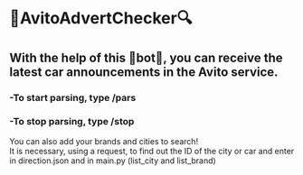 # 🔎AvitoAdvertChecker🔍
## With the help of this 🤖bot🤖, you can receive the latest car announcements in the Avito service.  
### -To start parsing, type /pars   
### -To stop parsing, type /stop   

You can also add your brands and cities to search!    
It is necessary, using a request, to find out the ID of the city or car and enter in direction.json and in main.py (list_city and list_brand)
